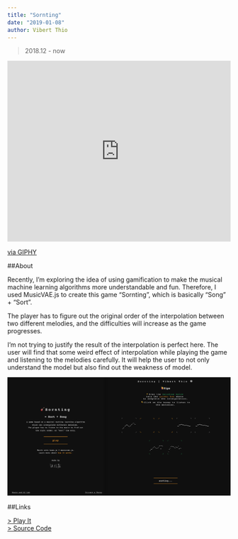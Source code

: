 ```yaml
---
title: "Sornting"
date: "2019-01-08"
author: Vibert Thio
---
```


> 2018.12 - now

<!-- ![](./sc-02.png) -->

<div style="width:100%;height:0;padding-bottom:81%;position:relative;"><iframe src="https://giphy.com/embed/60rV4QZnlo6OVhjlE7" width="100%" height="100%" style="position:absolute" frameBorder="0" class="giphy-embed" allowFullScreen></iframe></div><p><a href="https://giphy.com/gifs/game-js-magenta-60rV4QZnlo6OVhjlE7">via GIPHY</a></p>

##About

Recently, I’m exploring the idea of using gamification to make the musical machine learning algorithms more understandable and fun. Therefore, I used MusicVAE.js to create this game “Sornting”, which is basically “Song” + “Sort”.

The player has to figure out the original order of the interpolation between two different melodies, and the difficulties will increase as the game progresses.

I’m not trying to justify the result of the interpolation is perfect here. The user will find that some weird effect of interpolation while playing the game and listening to the melodies carefully. It will help the user to not only understand the model but also find out the weakness of model.

![](./sc-01.png)

##Links

[> Play It](https://vibertthio.com/sornting)<br/>
[> Source Code](https://github.com/vibertthio/sornting)

